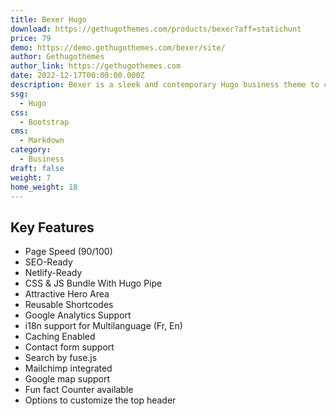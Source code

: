 ```yaml
---
title: Bexer Hugo
download: https://gethugothemes.com/products/bexer?aff=statichunt
price: 79
demo: https://demo.gethugothemes.com/bexer/site/
author: Gethugothemes
author_link: https://gethugothemes.com
date: 2022-12-17T00:00:00.000Z
description: Bexer is a sleek and contemporary Hugo business theme to create the perfect website for any service. You will get Home, About, service, blog, and contact pages in this excellent theme.
ssg:
  - Hugo
css:
  - Bootstrap
cms:
  - Markdown
category:
  - Business
draft: false
weight: 7 
home_weight: 18
---
```


## Key Features

- Page Speed (90/100)
- SEO-Ready
- Netlify-Ready
- CSS & JS Bundle With Hugo Pipe
- Attractive Hero Area
- Reusable Shortcodes
- Google Analytics Support
- i18n support for Multilanguage (Fr, En)
- Caching Enabled
- Contact form support
- Search by fuse.js
- Mailchimp integrated
- Google map support
- Fun fact Counter available
- Options to customize the top header
